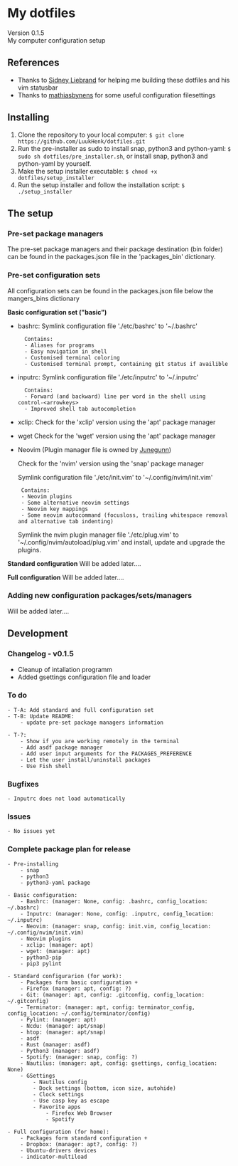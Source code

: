 # My dotfiles
Version 0.1.5 <br />
My computer configuration setup

## References
- Thanks to [Sidney Liebrand](https://github.com/SidOfc) for helping me building these dotfiles and his vim statusbar
- Thanks to [mathiasbynens](https://github.com/mathiasbynens/dotfiles) for some useful configuration filesettings

## Installing
1. Clone the repository to your local computer: `$ git clone https://github.com/LuukHenk/dotfiles.git`
2. Run the pre-installer as sudo to install snap, python3 and python-yaml: `$ sudo sh dotfiles/pre_installer.sh`, or install snap, python3 and python-yaml by yourself.
2. Make the setup installer executable: `$ chmod +x dotfiles/setup_installer`
3. Run the setup installer and follow the installation script: `$ ./setup_installer`

## The setup

### Pre-set package managers
The pre-set package managers and their package destination (bin folder) can be found in the packages.json file in the 'packages_bin' dictionary.

### Pre-set configuration sets
All configuration sets can be found in the packages.json file below the mangers_bins dictionary

**Basic configuration set ("basic")**
- bashrc:
	Symlink configuration file './etc/bashrc' to '~/.bashrc'

        Contains:
		- Aliases for programs
		- Easy navigation in shell
		- Customised terminal coloring
		- Customised terminal prompt, containing git status if availible

- inputrc:
	Symlink configuration file './etc/inputrc' to '~/.inputrc'

        Contains:
		- Forward (and backward) line per word in the shell using control-<arrowkeys>
		- Improved shell tab autocompletion

- xclip:
	Check for the 'xclip' version using the 'apt' package manager

- wget
	Check for the 'wget' version using the 'apt' package manager

 - Neovim (Plugin manager file is owned by [Junegunn](Junegunn/vim-plug))

	Check for the 'nvim' version using the 'snap' package manager

	Symlink configuration file './etc/init.vim' to '~/.config/nvim/init.vim'

        Contains:
		- Neovim plugins
		- Some alternative neovim settings
		- Neovim key mappings
		- Some neovim autocommand (focusloss, trailing whitespace removal and alternative tab indenting)

	Symlink the nvim plugin manager file './etc/plug.vim' to '~/.config/nvim/autoload/plug.vim' and install, update and upgrade the plugins.

**Standard configuration**
Will be added later....

**Full configuration**
Will be added later....


### Adding new configuration packages/sets/managers
Will be added later....

## Development
### Changelog - v0.1.5
- Cleanup of intallation programm
- Added gsettings configuration file and loader

### To do
	- T-A: Add standard and full configuration set
	- T-B: Update README:
		- update pre-set package managers information

	- T-?:
		- Show if you are working remotely in the terminal
		- Add asdf package manager
		- Add user input arguments for the PACKAGES_PREFERENCE
		- Let the user install/uninstall packages
		- Use Fish shell

### Bugfixes
	- Inputrc does not load automatically

### Issues
	- No issues yet

### Complete package plan for release

	- Pre-installing
		- snap
		- python3
		- python3-yaml package

	- Basic configuration:
		- Bashrc: (manager: None, config: .bashrc, config_location: ~/.bashrc)
		- Inputrc: (manager: None, config: .inputrc, config_location: ~/.inputrc)
		- Neovim: (manager: snap, config: init.vim, config_location: ~/.config/nvim/init.vim)
		- Neovim plugins
		- xclip: (manager: apt)
		- wget: (manager: apt)
		- python3-pip
		- pip3 pylint

	- Standard configurarion (for work):
		- Packages form basic configuration +
		- Firefox (manager: apt, config: ?)
		- Git: (manager: apt, config: .gitconfig, config_location: ~/.gitconfig)
		- Terminator: (manager: apt, config: terminator_config, config_location: ~/.config/terminator/config)
		- Pylint: (manager: apt)
		- Ncdu: (manager: apt/snap)
		- htop: (manager: apt/snap)
		- asdf
		- Rust (manager: asdf)
		- Python3 (manager: asdf)
		- Spotify: (manager: snap, config: ?)
		- Nautilus: (manager: apt, config: gsettings, config_location: None)
		- GSettings
			- Nautilus config
			- Dock settings (bottom, icon size, autohide)
			- Clock settings
			- Use casp key as escape
			- Favorite apps
				- Firefox Web Browser
				- Spotify

	- Full configuration (for home):
		- Packages form standard configuration +
		- Dropbox: (manager: apt?, config: ?)
		- Ubuntu-drivers devices
		- indicator-multiload
